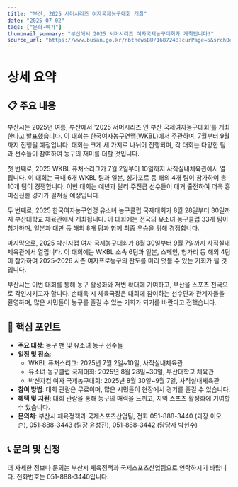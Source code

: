 ```yaml
---
title: "부산, 2025 서머시리즈 여자국제농구대회 개최"
date: "2025-07-02"
tags: ["문화·여가"]
thumbnail_summary: "부산에서 2025 서머시리즈 여자국제농구대회가 개최됩니다!"
source_url: "https://www.busan.go.kr/nbtnewsBU/1687248?curPage=5&srchBeginDt=&srchEndDt=&srchKey=&srchText="
---
```


# 상세 요약

## 📋 주요 내용
부산시는 2025년 여름, 부산에서 '2025 서머시리즈 인 부산 국제여자농구대회'를 개최한다고 발표했습니다. 이 대회는 한국여자농구연맹(WKBL)에서 주관하며, 7월부터 9월까지 진행될 예정입니다. 대회는 크게 세 가지로 나뉘어 진행되며, 각 대회는 다양한 팀과 선수들이 참여하여 농구의 재미를 더할 것입니다.

첫 번째로, 2025 WKBL 퓨처스리그가 7월 2일부터 10일까지 사직실내체육관에서 열립니다. 이 대회는 국내 6개 WKBL 팀과 일본, 싱가포르 등 해외 4개 팀이 참가하여 총 10개 팀이 경쟁합니다. 이번 대회는 예년과 달리 주전급 선수들이 대거 출전하여 더욱 흥미진진한 경기가 펼쳐질 예정입니다.

두 번째로, 2025 한국여자농구연맹 유소녀 농구클럽 국제대회가 8월 28일부터 30일까지 부산대학교 체육관에서 개최됩니다. 이 대회에는 전국의 유소녀 농구클럽 33개 팀이 참가하며, 일본과 대만 등 해외 8개 팀과 함께 최종 우승을 위해 경쟁합니다.

마지막으로, 2025 박신자컵 여자 국제농구대회가 8월 30일부터 9월 7일까지 사직실내체육관에서 열립니다. 이 대회에는 WKBL 소속 6팀과 일본, 스페인, 헝가리 등 해외 4팀이 참가하여 2025-2026 시즌 여자프로농구의 판도를 미리 엿볼 수 있는 기회가 될 것입니다.

부산시는 이번 대회를 통해 농구 활성화와 저변 확대에 기여하고, 부산을 스포츠 천국으로 각인시키고자 합니다. 손태욱 시 체육국장은 대회에 참여하는 선수단과 관계자들을 환영하며, 많은 시민들이 농구를 즐길 수 있는 기회가 되기를 바란다고 전했습니다.

## 🎯 핵심 포인트
- **주요 대상**: 농구 팬 및 유소녀 농구 선수들
- **일정 및 장소**: 
  - WKBL 퓨처스리그: 2025년 7월 2일~10일, 사직실내체육관
  - 유소녀 농구클럽 국제대회: 2025년 8월 28일~30일, 부산대학교 체육관
  - 박신자컵 여자 국제농구대회: 2025년 8월 30일~9월 7일, 사직실내체육관
- **참여 방법**: 대회 관람은 무료이며, 많은 시민들이 현장에서 경기를 즐길 수 있습니다.
- **혜택 및 지원**: 대회 관람을 통해 농구의 매력을 느끼고, 지역 스포츠 활성화에 기여할 수 있습니다.
- **문의처**: 부산시 체육정책과 국제스포츠산업팀, 전화 051-888-3440 (과장 이오순), 051-888-3443 (팀장 윤성진), 051-888-3442 (담당자 박현수)

## 📞 문의 및 신청
더 자세한 정보나 문의는 부산시 체육정책과 국제스포츠산업팀으로 연락하시기 바랍니다. 전화번호는 051-888-3440입니다.